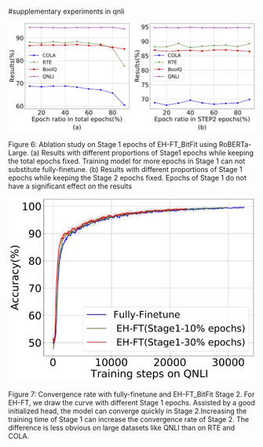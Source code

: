 #supplementary experiments in qnli 

![image](qnli2.jpg)

Figure 6: Ablation study on Stage 1 epochs of EH-FT_BitFit using RoBERTa-Large. (a) Results with different proportions of Stage1 epochs while keeping the total epochs fixed. Training model for more epochs in Stage
1 can not substitute fully-finetune. (b) Results with different proportions of Stage 1 epochs while keeping the
Stage 2 epochs fixed. Epochs of Stage 1 do not have a  significant effect on the results

![image](qnli.jpg)


Figure 7: Convergence rate with fully-finetune and EH-FT_BitFit Stage 2. For EH-FT, we draw the curve with
different Stage 1 epochs. Assisted by a good initialized head, the model can converge quickly in Stage 2.Increasing the training time of Stage 1 can increase the convergence rate of Stage 2. The difference is less obvious on large datasets like QNLI than on RTE and COLA.